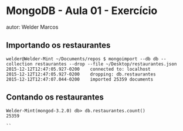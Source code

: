 # MongoDB - Aula 01 - Exercício
autor: Welder Marcos 

## Importando os restaurantes

```
welder@Welder-Mint ~/Documents/repos $ mongoimport --db db --collection restaurantes --drop --file ~/Desktop/restaurantes.json 
2015-12-12T12:47:05.927-0200	connected to: localhost
2015-12-12T12:47:05.927-0200	dropping: db.restaurantes
2015-12-12T12:47:07.044-0200	imported 25359 documents
```


## Contando os restaurantes

```
Welder-Mint(mongod-3.2.0) db> db.restaurantes.count()
25359

``

